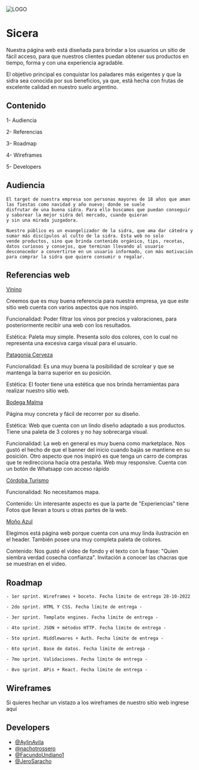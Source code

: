 ![LOGO](https://user-images.githubusercontent.com/61055543/196007158-41a8273d-4c77-4c81-8d63-351424f255b4.png)

# Sicera 

Nuestra página web está diseñada para brindar a los usuarios un sitio de fácil acceso, para que nuestros clientes puedan obtener 
sus productos en tiempo, forma y con una experiencia agradable. 
    
El objetivo principal es conquistar los paladares más exigentes y que la sidra sea conocida por sus beneficios, ya que, está hecha
con frutas de excelente calidad en nuestro suelo argentino.
    

## Contenido

  1- Audiencia

  2- Referencias

  3- Roadmap

  4- Wireframes

  5- Developers


## Audiencia

    El target de nuestra empresa son personas mayores de 18 años que aman las fiestas como navidad y año nuevo; donde se suele
    disfrutar de una buena sidra. Para ello buscamos que puedan conseguir y saborear la mejor sidra del mercado, cuando quieran
    y sin una mirada juzgadora.

    Nuestro público es un evangelizador de la sidra, que ama dar cátedra y sumar más discípulos al culto de la sidra. Esta web no solo
    vende productos, sino que brinda contenido orgánico, tips, recetas, datos curiosos y consejos, que terminan llevando al usuario 
    desconocedor a convertirse en un usuario informado, con más motivación para comprar la sidra que quiere consumir o regalar.



## Referencias web



[Vinino](https://www.vivino.com/)
  
   Creemos que es muy buena referencia para nuestra empresa, ya que este sitio web cuenta con varios aspectos que nos inspiró.

   Funcionalidad:
   Poder filtrar los vinos por precios y valoraciones, para posteriormente recibir una web con los resultados.

   Estética:
   Paleta muy simple. Presenta solo dos colores, con lo cual no representa una excesiva carga visual para el usuario.



   
  [Patagonia Cerveza](https://www.cervezapatagonia.com.ar/)
   

   Funcionalidad: 
   Es una muy buena la posibilidad de scrolear y que se mantenga la barra superior en su posición.

   Estética:
   El footer tiene una estética que nos brinda herramientas para realizar nuestro sitio web.
    
    
    

  [Bodega Malma](https://shop.bodegamalma.com.ar/)
   

   Página muy concreta y fácil de recorrer por su diseño.

   Estética: 
   Web que cuenta con un lindo diseño adaptado a sus productos.
   Tiene una paleta de 3 colores y no hay sobrecarga visual.

   Funcionalidad:
   La web en general es muy buena como marketplace.
   Nos gustó el hecho de que el banner del inicio cuando bajás se mantiene en su posición.
   Otro aspecto que nos inspiró es que tenga un carro de compras que te redirecciona hacia otra pestaña.
   Web muy responsive.
   Cuenta con un botón de Whatsapp con acceso rápido
    




  [Córdoba Turismo](https://www.cordobaturismo.gov.ar/cosa_para_hacer/caminos-del-vino/)
   

   Funcionalidad:
   No necesitamos mapa.

   Contenido:
   Un interesante aspecto es que la parte de "Experiencias" tiene Fotos que llevan a tours u otras partes de la web.




  [Moño Azul](https://mazul.com.ar/)
   

   Elegimos está página web porque cuenta con una muy linda ilustración en el header. También posee una muy completa paleta de
   colores.

   Contenido:
   Nos gustó el video de fondo y el texto con la frase: "Quien siembra verdad cosecha confianza".
   Invitación a conocer las chacras que se muestran en el video.

 


## Roadmap

    - 1er sprint. Wireframes + boceto. Fecha límite de entrega 28-10-2022

    - 2do sprint. HTML Y CSS. Fecha límite de entrega -

    - 3er sprint. Template engines. Fecha límite de entrega -

    - 4to sprint. JSON + métodos HTTP. Fecha límite de entrega -

    - 5to sprint. Middlewares + Auth. Fecha límite de entrega -

    - 6to sprint. Base de datos. Fecha límite de entrega -

    - 7mo sprint. Validaciones. Fecha límite de entrega -

    - 8vo sprint. APis + React. Fecha límite de entrega -


## Wireframes

   Si quieres hechar un vistazo a los wireframes de nuestro sitio web ingrese aquí


## Developers

   - [@AylinAvila](https://github.com/AylinAvila)
   - [@nachotrossero](https://github.com/nachotrossero)
   - [@FacundoUndiano1](https://github.com/FacundoUndiano1)
   - [@JeroSaracho](https://github.com/JeroSaracho)
